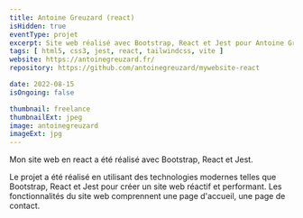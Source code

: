 ```yaml
---
title: Antoine Greuzard (react)
isHidden: true
eventType: projet
excerpt: Site web réalisé avec Bootstrap, React et Jest pour Antoine Greuzard.
tags: [ html5, css3, jest, react, tailwindcss, vite ]
website: https://antoinegreuzard.fr/
repository: https://github.com/antoinegreuzard/mywebsite-react

date: 2022-08-15
isOngoing: false

thumbnail: freelance
thumbnailExt: jpeg
image: antoinegreuzard
imageExt: jpg
---
```


Mon site web en react a été réalisé avec Bootstrap, React et Jest.

Le projet a été réalisé en utilisant des technologies modernes telles que Bootstrap, React et Jest pour créer un site
web réactif et performant. Les fonctionnalités du site web comprennent une page d'accueil, une page de contact.
